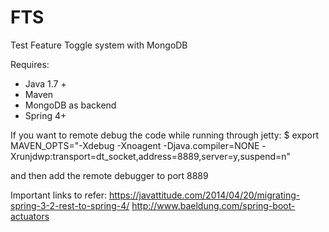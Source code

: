 # FTS
Test Feature Toggle system with MongoDB

Requires:
-   Java 1.7 +
-   Maven
-   MongoDB as backend
-   Spring 4+


If you want to remote debug the code while running through jetty:
$ export MAVEN_OPTS="-Xdebug -Xnoagent -Djava.compiler=NONE -Xrunjdwp:transport=dt_socket,address=8889,server=y,suspend=n"

and then add the remote debugger to port 8889

Important links to refer:
https://javattitude.com/2014/04/20/migrating-spring-3-2-rest-to-spring-4/
http://www.baeldung.com/spring-boot-actuators

